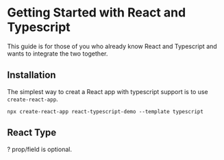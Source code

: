 # Getting Started with React and Typescript

This guide is for those of you who already know React and Typescript and wants to integrate the two together.

## Installation 

The simplest way to creat a React app with typescript support is to use `create-react-app`.

```shell script
npx create-react-app react-typescript-demo --template typescript
```

## React Type

? prop/field is optional.  